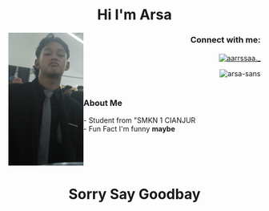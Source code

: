 <h1 align="center">Hi I'm Arsa</h1>
<img align="left" src="Sans.jpg" width="150" height="265">
<h3 align="right">Connect with me:</h3>
<p align="right">
<a href="https://instagram.com/aarrssaa._" target="blank"><img align="center" src="https://raw.githubusercontent.com/rahuldkjain/github-profile-readme-generator/master/src/images/icons/Social/instagram.svg" alt="aarrssaa._" height="30" width="40" /></a>
</p>
<p><img align="right" src="https://github-readme-stats.vercel.app/api/top-langs?username=arsa-sans&show_icons=true&locale=en&layout=compact" alt="arsa-sans" /></p>
<br>
<br>
<h3 align="left">About Me</h3>
<p align="left">
- Student from "SMKN 1 CIANJUR
  <br>
- Fun Fact I'm funny <b>maybe</b>
</p>
<br>
<br>
<br>
<h1 align="center">Sorry Say Goodbay</h1>
